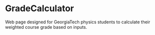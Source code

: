 # GradeCalculator

Web page designed for GeorgiaTech physics students to calculate their weighted course grade based on inputs.
